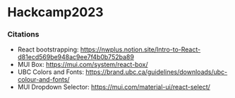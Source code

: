 # Hackcamp2023

### Citations
- React bootstrapping: https://nwplus.notion.site/Intro-to-React-d81ecd569be948ac9ee7f4b0b752ba89
- MUI Box: https://mui.com/system/react-box/
- UBC Colors and Fonts: https://brand.ubc.ca/guidelines/downloads/ubc-colour-and-fonts/
- MUI Dropdown Selector: https://mui.com/material-ui/react-select/